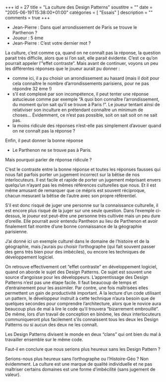 +++
id = 27
title = "La culture des Design Patterns"
soustitre = ""
date = "2005-06-19T15:38:00+01:00"
catégories = [ "Essais" ]
description = ""
comments = true
+++

<div class="chapo"></div>

- Jean-Pierre&nbsp;: Dans quel arrondissement de Paris se trouve le Parthenon&nbsp;?
- Joueur&nbsp;: 5 ème
- Jean-Pierre&nbsp;: C’est votre dernier mot&nbsp;?

La culture, c’est comme ça, quand on ne connaît pas la réponse, la question parait très difficile, alors que si l’on sait, elle parait évidente. C’est ce qu’on pourrait appeler l’”effet contraste”.
Mais avant de continuer, voyons un peu les différentes réponses que le joueur aurait pu donner&nbsp;:
- comme ici, il a pu choisir un arrondissement au hasard (mais il doit pour cela connaître le nombre d’arrondissements parisiens, pour ne pas répondre 32 ème&nbsp;!)
- s’il est complexé par son incompétence, il peut tenter une réponse astucieuse comme par exemple “A quoi bon connaître l’arrondissement, du moment qu’on sait qu’il se trouve à Paris&nbsp;!”. Le joueur tentant ainsi de relativiser son inculture en prétendant connaître un minimum de choses… Évidemment, ce n’est pas possible, soit on sait soit on ne sait pas.
- la moins ridicule des réponses n’est-elle pas simplement d’avouer quand on ne connaît pas la réponse&nbsp;?

Enfin, il peut donner la bonne réponse
- Le Parthenon ne se trouve pas à Paris.

Mais pourquoi parler de réponse ridicule&nbsp;?

C’est le contraste entre la bonne réponse et toutes les réponses fausses qui nous fait parfois porter un jugement incorrect sur la bêtise de nos interlocuteurs. Il est facile et rapide de porter un jugement méprisant envers quelqu’un n’ayant pas les mêmes références culturelles que nous. Et il est même amusant de remarquer que ce mépris est souvent réciproque, chacun mesurant la bêtise de l’autre avec son propre référentiel.

S’il est donc risqué de juger une personne sur la connaissance culturelle, il est encore plus risqué de la juger sur une seule question.
Dans l’exemple ci-dessus, le joueur est peut-être une personne très cultivée mais un peu dure d’oreille. Elle pourrait avoir entendu Pantheon au lieu de Parthenon et avoir finalement fait montre d’une bonne connaissance de la géographie parisienne.

J’ai donné ici un exemple culturel dans le domaine de l’histoire et de la géographie, mais j’aurais pu choisir l’orthographe (qui fait souvent passer des gens très bien pour des imbéciles), ou encore les techniques de développement logiciel.

On retrouve effectivement cet “effet contraste” en développement logiciel, quand on aborde le sujet des Design Patterns. Ce sujet est souvent une source d’angoisse pour les développeurs. L’apprentissage des Design Patterns n’est pas une étape facile. Il faut beaucoup de temps et d’entrainement pour les assimiler. Par contre, une fois maîtrisées elles permettent un gain de productivité important. A la lecture d’un code utilisant un pattern, le développeur instruit à cette technique n’aura besoin que de quelques secondes pour comprendre l’architecture, alors que le novice aura beaucoup plus de mal à lire le code qu’il trouvera “bizarrement embrouillé”. De même, lors d’un travail de conception en binôme, les deux interlocuteurs communiqueront plus facilement s’ils connaissent tous les deux les Design Patterns ou si aucun des deux ne les connaît.

Les Design Patterns divisent le monde en deux “clans” qui ont bien du mal à travailler ensemble sur le même code.

Faut-il en conclure que nous serions plus heureux sans les Design Pattern&nbsp;?

Serions-nous plus heureux sans l’orthographe ou l’Histoire-Géo&nbsp;? Non évidemment. La culture est une marque de qualité individuelle et ne pas maîtriser certains domaines est une forme d’imbécilité (sans jugement de valeur).
